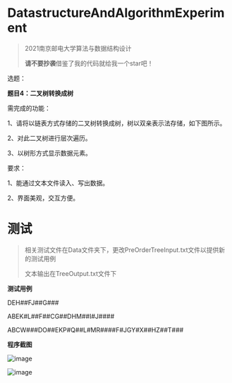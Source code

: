 # DatastructureAndAlgorithmExperiment

> 2021南京邮电大学算法与数据结构设计
>
> **请不要抄袭**借鉴了我的代码就给我一个star吧！

选题：

**题目4：二叉树转换成树**

 需完成的功能：

  1、请将以链表方式存储的二叉树转换成树，树以双亲表示法存储，如下图所示。

  2、对此二叉树进行层次遍历。

  3、以树形方式显示数据元素。

  要求：

  1、能通过文本文件读入、写出数据。

  2、界面美观，交互方便。

# 测试

> 相关测试文件在Data文件夹下，更改PreOrderTreeInput.txt文件以提供新的测试用例
>
> 文本输出在TreeOutput.txt文件下

**测试用例**

DEH##FJ##G###

ABEK#L##F##CG##DHM##I#J####

ABCW###DO##EKP#Q##L#MR####F#JGY#X##HZ##T###

**程序截图**

![image](https://github.com/HUA428571/DatastructureAndAlgorithmExperiment/assets/55879217/f7bb2acc-49b3-48b8-9aaf-b7d14f6dce3e)

![image](https://github.com/HUA428571/DatastructureAndAlgorithmExperiment/assets/55879217/b4de8752-9422-4259-a063-51e2ccdae97d)
